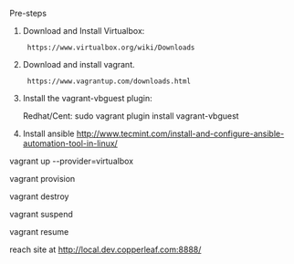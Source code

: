 Pre-steps

1) Download and Install Virtualbox:

        https://www.virtualbox.org/wiki/Downloads

2) Download and install vagrant.

        https://www.vagrantup.com/downloads.html

3) Install the vagrant-vbguest plugin:

   Redhat/Cent:     sudo vagrant plugin install vagrant-vbguest

4) Install ansible
	http://www.tecmint.com/install-and-configure-ansible-automation-tool-in-linux/

vagrant up --provider=virtualbox

vagrant provision

vagrant destroy

vagrant suspend

vagrant resume



reach site at
http://local.dev.copperleaf.com:8888/
